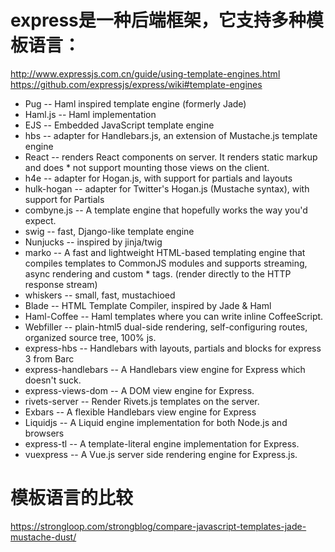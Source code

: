# express是一种后端框架，它支持多种模板语言：
http://www.expressjs.com.cn/guide/using-template-engines.html  
https://github.com/expressjs/express/wiki#template-engines

* Pug -- Haml inspired template engine (formerly Jade)  
* Haml.js -- Haml implementation  
* EJS -- Embedded JavaScript template engine
* hbs -- adapter for Handlebars.js, an extension of Mustache.js template engine
* React -- renders React components on server. It renders static markup and does * not support mounting those views on the client.
* h4e -- adapter for Hogan.js, with support for partials and layouts
* hulk-hogan -- adapter for Twitter's Hogan.js (Mustache syntax), with support for Partials
* combyne.js -- A template engine that hopefully works the way you'd expect.
* swig -- fast, Django-like template engine
* Nunjucks -- inspired by jinja/twig
* marko -- A fast and lightweight HTML-based templating engine that compiles templates to CommonJS modules and supports streaming, async rendering and custom * tags. (render directly to the HTTP response stream)
* whiskers -- small, fast, mustachioed
* Blade -- HTML Template Compiler, inspired by Jade & Haml
* Haml-Coffee -- Haml templates where you can write inline CoffeeScript.
* Webfiller -- plain-html5 dual-side rendering, self-configuring routes, organized  source tree, 100% js.
* express-hbs -- Handlebars with layouts, partials and blocks for express 3 from  Barc
* express-handlebars -- A Handlebars view engine for Express which doesn't suck.
* express-views-dom -- A DOM view engine for Express.
* rivets-server -- Render Rivets.js templates on the server.
* Exbars -- A flexible Handlebars view engine for Express
* Liquidjs -- A Liquid engine implementation for both Node.js and browsers
* express-tl -- A template-literal engine implementation for Express.
* vuexpress -- A Vue.js server side rendering engine for Express.js.


# 模板语言的比较
https://strongloop.com/strongblog/compare-javascript-templates-jade-mustache-dust/
